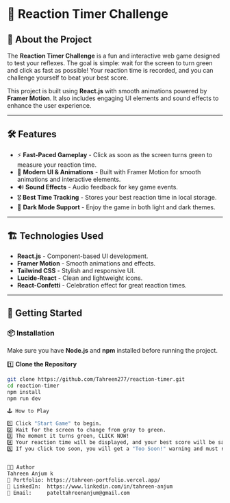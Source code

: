 # 🚀 Reaction Timer Challenge

## 🎯 About the Project

The **Reaction Timer Challenge** is a fun and interactive web game designed to test your reflexes. The goal is simple: wait for the screen to turn green and click as fast as possible! Your reaction time is recorded, and you can challenge yourself to beat your best score.

This project is built using **React.js** with smooth animations powered by **Framer Motion**. It also includes engaging UI elements and sound effects to enhance the user experience.

---

## 🛠️ Features

- ⚡ **Fast-Paced Gameplay** - Click as soon as the screen turns green to measure your reaction time.
- 🎨 **Modern UI & Animations** - Built with Framer Motion for smooth animations and interactive elements.
- 🔊 **Sound Effects** - Audio feedback for key game events.
- 🎖️ **Best Time Tracking** - Stores your best reaction time in local storage.
- 🌙 **Dark Mode Support** - Enjoy the game in both light and dark themes.

---

## 🏗️ Technologies Used

- **React.js** - Component-based UI development.
- **Framer Motion** - Smooth animations and effects.
- **Tailwind CSS** - Stylish and responsive UI.
- **Lucide-React** - Clean and lightweight icons.
- **React-Confetti** - Celebration effect for great reaction times.

---

## 🚀 Getting Started

### 📦 Installation

Make sure you have **Node.js** and **npm** installed before running the project.

1️⃣ **Clone the Repository**
```bash
git clone https://github.com/Tahreen277/reaction-timer.git
cd reaction-timer
npm install 
npm run dev

🕹️ How to Play

1️⃣ Click "Start Game" to begin.
2️⃣ Wait for the screen to change from gray to green.
3️⃣ The moment it turns green, CLICK NOW!
4️⃣ Your reaction time will be displayed, and your best score will be saved.
5️⃣ If you click too soon, you will get a "Too Soon!" warning and must retry.


🧑‍💻 Author
Tahreen Anjum k
💼 Portfolio: https://tahreen-portfolio.vercel.app/
🔗 LinkedIn:  https://www.linkedin.com/in/tahreen-anjum
📧 Email:     pateltahreenanjum@gmail.com